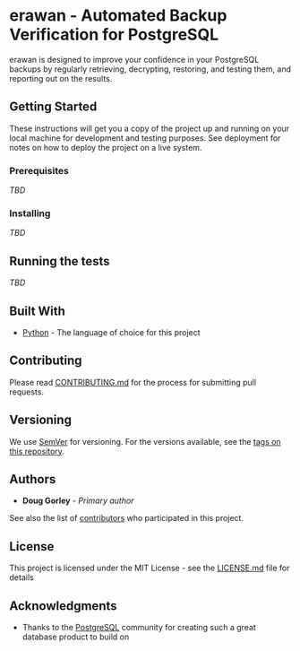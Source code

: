 # erawan - Automated Backup Verification for PostgreSQL

erawan is designed to improve your confidence in your PostgreSQL backups by
regularly retrieving, decrypting, restoring, and testing them, and reporting
out on the results.

## Getting Started

These instructions will get you a copy of the project up and running on your local machine for development and testing purposes. See deployment for notes on how to deploy the project on a live system.

### Prerequisites

*TBD*

### Installing

*TBD*

## Running the tests

*TBD*

## Built With

* [Python](https://www.python.org/) - The language of choice for this project

## Contributing

Please read [CONTRIBUTING.md](https://github.com/dgorley/erawan/blob/master/CONTRIBUTING.md) for the process for submitting pull requests.

## Versioning

We use [SemVer](http://semver.org/) for versioning. For the versions available, see the [tags on this repository](https://github.com/dgorley/erawan/tags).

## Authors

* **Doug Gorley** - *Primary author*

See also the list of [contributors](https://github.com/dgorley/erawan/contributors) who participated in this project.

## License

This project is licensed under the MIT License - see the [LICENSE.md](LICENSE.md) file for details

## Acknowledgments

* Thanks to the [PostgreSQL](https://www.postgresql.org/) community for creating such a great database product to build on
